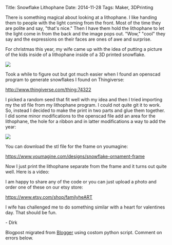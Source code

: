 Title: Snowflake Lithophane
Date: 2014-11-28
Tags: Maker, 3DPrinting

There is something magical about looking at a lithophane.  I like handing them
to people with the light coming from the front.  Most of the time they are
polite and say, "that's nice."  Then I have them hold the lithophane to let
the light come in from the back and the image pops out.  "Wow," "cool" they
say and the expressions on their faces are ones of awe and surprise.  

  

For christmas this year, my wife came up with the idea of putting a picture of
the kids inside of a lithophane inside of a 3D printed snowflake.  
  

[![](./images/il_570xN.688476899_eapl.jpg)](./images/il_570xN.688476899_eapl.jpg)

  
Took a while to figure out but got much easier when I found an openscad
program to generate snowflakes I found on Thingiverse:  
  
<http://www.thingiverse.com/thing:74322>  
  
I picked a random seed that fit well with my idea and then I tried importing
my the stl file from my lithophane program.  I could not quite git it to work.
So, instead I decided to make the print in two parts and glue them together. I
did some minor modifications to the openscad file add an area for the
lithophane, the hole for a ribbon and in latter modifications a way to add the
year:  
  

[![](./images/Snowflake.png)](./images/Snowflake.png)

  

You can download the stl file for the frame on youmagine:

  

<https://www.youmagine.com/designs/snowflake-ornament-frame>

  

Now I just print the lithophane separate from the frame and it turns out quite
well.  Here is a video:

I am happy to share any of the code or you can just upload a photo and order
one of these on our etsy store:  
  
<https://www.etsy.com/shop/familyheART>  
  
I wife has challenged me to do something similar with a heart for valentines
day.  That should be fun.  
  
\- Dirk  
  

Blogpost migrated from [Blogger](https://apprenticemaker.blogspot.com/2014/11/snowflake-lithophane.html) using costom python script. Comment on errors below.
